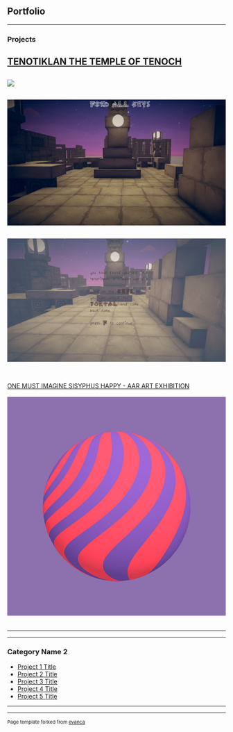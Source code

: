 ## Portfolio

---

### Projects 

[TENOTIKLAN THE TEMPLE OF TENOCH](/https://itch.io/search?q=tenotiklan)
<br><br>
<img src="images/TenotiklanUI.png"/>
<br><br>
<img src="images/TenotiklanFindTheKey.png"/>
<br><br>
<img src="images/TutorialLevel.png"/>
<br><br>
---
[ONE MUST IMAGINE SISYPHUS HAPPY - AAR ART EXHIBITION](/pdf/sample_presentation.pdf)
<br><br>
<img src="images/3D_Sphere.jpg"/>
<br><br>
<source src="/images/Sisyphus Sphere.mov" type="images/mov" />


---


---

### Category Name 2

- [Project 1 Title](https://itch.io/search?q=tenotiklan)
- [Project 2 Title](http://example.com/)
- [Project 3 Title](http://example.com/)
- [Project 4 Title](http://example.com/)
- [Project 5 Title](http://example.com/)

---




---
<p style="font-size:11px">Page template forked from <a href="https://github.com/evanca/quick-portfolio">evanca</a></p>
<!-- Remove above link if you don't want to attibute -->
